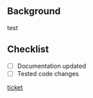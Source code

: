 ## Background

test

## Checklist

- [ ] Documentation updated
- [ ] Tested code changes

[ticket]()
